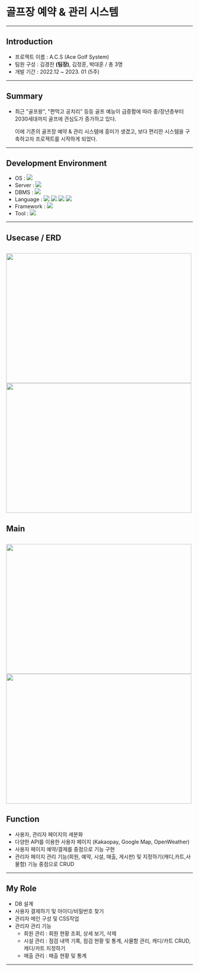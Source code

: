 # 골프장 예약 & 관리 시스템
---
## Introduction
* 프로젝트 이름  :  A.C.S (Ace Golf System)
* 팀원 구성  :  김경찬 **(팀장)**, 김정훈, 박대훈 / 총 3명
* 개발 기간  :  2022.12 ~ 2023. 01 (5주)
---
## Summary
  * 최근 "골프왕", "편먹고 공치리" 등등 골프 예능이 급증함에 따라 중/장년층부터 2030세대까지 골프에 관심도가 증가하고 있다.
    
    이에 기존의 골프장 예약 & 관리 시스템에 흥미가 생겼고, 보다 편리한 시스템을 구축하고자 프로젝트를 시작하게 되었다.
---
## Development Environment
 * OS : <img src="https://img.shields.io/badge/Window10-0078D6?style=flat&logo=Windows&logoColor=white" />
 * Server : <img src="https://img.shields.io/badge/Tomcat 9.0-F8DC75?style=flat&logo=Apache Tomcat&logoColor=white" />
 * DBMS : <img src="https://img.shields.io/badge/MySQL-4479A1?style=flat&logo=MySQL&logoColor=white" />
 * Language : <img src="https://img.shields.io/badge/Java-007396?style=flat&logo=Java&logoColor=white" />
              <img src="https://img.shields.io/badge/JS-F7DF1E?style=flat&logo=JavaScript&logoColor=white" />
            	<img src="https://img.shields.io/badge/HTML5-E34F26?style=flat&logo=HTML5&logoColor=white" />
	            <img src="https://img.shields.io/badge/CSS3-1572B6?style=flat&logo=CSS3&logoColor=white" />
 * Framework : <img src="https://img.shields.io/badge/Spring Boot-6DB33F?style=flat&logo=Spring Boot&logoColor=white" />
 * Tool : <img src="https://img.shields.io/badge/Eclipse-2C2255?style=flat&logo=Eclipse IDE&logoColor=white" />
---
## Usecase / ERD
<img src="https://user-images.githubusercontent.com/84487848/212255276-3f710991-5dc2-4adc-8e37-600578309c25.png" width="500" height="350"> <img src="https://user-images.githubusercontent.com/84487848/212255313-9354bd7c-45bf-44a4-9050-d8280463eddb.png" width="500" height="350">
---
## Main
<img src="https://user-images.githubusercontent.com/84487848/212255240-dc0e47df-4d8e-4173-9fce-68a2535a347d.png" width="500" height="350"> <img src="https://user-images.githubusercontent.com/84487848/212255196-bf609171-4c1f-4371-9b84-1129aa51da7e.png" width="500" height="350">
---
## Function
  * 사용자, 관리자 페이지의 세분화
  * 다양한 API를 이용한 사용자 페이지 (Kakaopay, Google Map, OpenWeather)
  * 사용자 페이지 예약/결제를 중점으로 기능 구현
  * 관리자 페이지 관리 기능(회원, 예약, 시설, 매출, 게시판) 및 지정하기(캐디,카트,사물함) 기능 중점으로 CRUD 
---
## My Role
  * DB 설계
  * 사용자 결제하기 및 아이디/비밀번호 찾기
  * 관리자 메인 구성 및 CSS작업
  * 관리자 관리 기능
    - 회원 관리 : 회원 현황 조회, 상세 보기, 삭제
    - 시설 관리 : 점검 내역 기록, 점검 현황 및 통계, 사물함 관리, 캐디/카트 CRUD, 캐디/카트 지정하기
    - 매출 관리 : 매출 현황 및 통계
---
  
